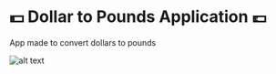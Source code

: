 # :dollar: Dollar to Pounds Application :pound:
App made to convert dollars to pounds 


![alt text](https://i.imgur.com/5BDpQsG.jpg?1)  
